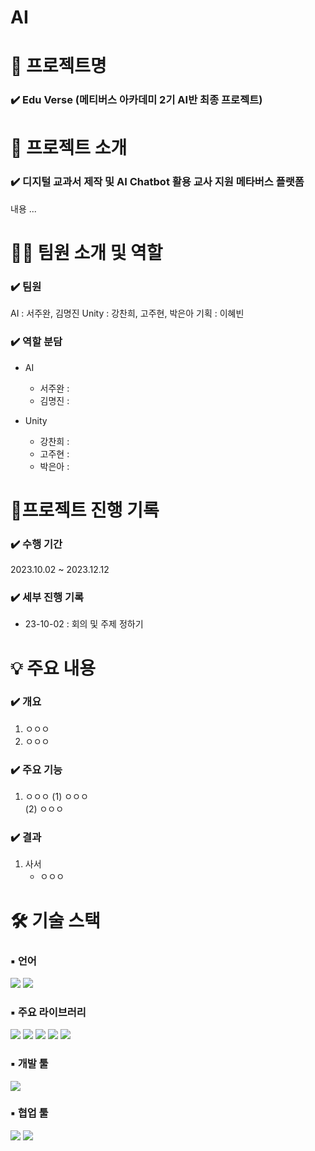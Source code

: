 # AI
# 📖 프로젝트명

### ✔️ Edu Verse (메티버스 아카데미 2기 AI반 최종 프로젝트)

# 📃 프로젝트 소개

### ✔️ 디지털 교과서 제작 및 AI Chatbot 활용 교사 지원 메타버스 플랫폼

내용 ...

# 👩‍🔧 팀원 소개 및 역할

### ✔️ 팀원

AI : 서주완, 김명진
Unity : 강찬희, 고주현, 박은아
기획 : 이혜빈

### ✔️ 역할 분담

- AI
  - 서주완 :
  - 김명진 :

- Unity
  - 강찬희 :
  - 고주현 :
  - 박은아 :

# 📅프로젝트 진행 기록

### ✔️ 수행 기간

2023.10.02 ~ 2023.12.12

### ✔️ 세부 진행 기록

- 23-10-02 : 회의 및 주제 정하기

# 💡 주요 내용

### ✔️ 개요

1. ㅇㅇㅇ
     <br>
2. ㅇㅇㅇ<br>

### ✔️ 주요 기능

1. ㅇㅇㅇ
   (1) ㅇㅇㅇ
   <br>
   (2) ㅇㅇㅇ


### ✔️ 결과

1. 사서
   - ㅇㅇㅇ


# 🛠 기술 스택

### ▪ 언어
<img src="https://img.shields.io/badge/python-3776AB?style=for-the-badge&logo=python&logoColor=white">
<img src="https://img.shields.io/badge/Unity-AC6D37?style=for-the-badge&logo=Unity&logoColor=white">

### ▪ 주요 라이브러리
<img src="https://img.shields.io/badge/photon-F7931E?style=for-the-badge&logo=photon&logoColor=white"> <img src="https://img.shields.io/badge/Firebase-150458?style=for-the-badge&logo=Firebase&logoColor=white">
<img src="https://img.shields.io/badge/Tensorflow-013243?style=for-the-badge&logo=Tensorflow&logoColor=white"> <img src="https://img.shields.io/badge/FastAPI-99CC00?style=for-the-badge&logo=FastAPI&logoColor=white"> <img src="https://img.shields.io/badge/Pytorch-0058CC?style=for-the-badge&logo=Pytorch&logoColor=white">

### ▪ 개발 툴
<img src="https://img.shields.io/badge/VS code-2F80ED?style=for-the-badge&logo=VS code&logoColor=white">

### ▪ 협업 툴
<img src="https://img.shields.io/badge/Github-181717?style=for-the-badge&logo=Github&logoColor=white"> <img src="https://img.shields.io/badge/Google Slides-FFBB00?style=for-the-badge&logo=Google Slides&logoColor=white">
